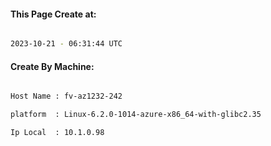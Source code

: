 
   
#### This Page Create at:

```bash

2023-10-21 - 06:31:44 UTC

```

#### Create By Machine:

```bash

Host Name : fv-az1232-242

platform  : Linux-6.2.0-1014-azure-x86_64-with-glibc2.35

Ip Local  : 10.1.0.98

```


